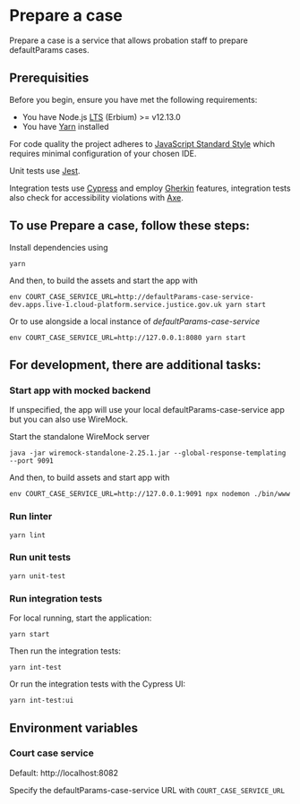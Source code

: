 # Prepare a case

Prepare a case is a service that allows probation staff to prepare defaultParams cases. 

## Prerequisities
Before you begin, ensure you have met the following requirements:
* You have Node.js [LTS](https://nodejs.org/en/about/releases/) (Erbium) >= v12.13.0
* You have [Yarn](http://yarnpkg.com) installed

For code quality the project adheres to [JavaScript Standard Style](https://standardjs.com/) which requires minimal configuration of your chosen IDE.

Unit tests use [Jest](https://jestjs.io).

Integration tests use [Cypress](https://www.cypress.io) and employ [Gherkin](https://cucumber.io/docs/gherkin/reference/) features, integration tests also check for accessibility violations with [Axe](https://www.deque.com/axe/axe-for-web/documentation/api-documentation).

## To use Prepare a case, follow these steps:

Install dependencies using 

```
yarn
```

And then, to build the assets and start the app with
```
env COURT_CASE_SERVICE_URL=http://defaultParams-case-service-dev.apps.live-1.cloud-platform.service.justice.gov.uk yarn start
```

Or to use alongside a local instance of *defaultParams-case-service* 

```
env COURT_CASE_SERVICE_URL=http://127.0.0.1:8080 yarn start
```

## For development, there are additional tasks:

### Start app with mocked backend

If unspecified, the app will use your local defaultParams-case-service app but you can also use WireMock.
 
Start the standalone WireMock server
```
java -jar wiremock-standalone-2.25.1.jar --global-response-templating --port 9091
```

And then, to build assets and start app with
```
env COURT_CASE_SERVICE_URL=http://127.0.0.1:9091 npx nodemon ./bin/www
```

### Run linter
```
yarn lint
```

### Run unit tests
```
yarn unit-test
```

### Run integration tests
For local running, start the application:

```
yarn start
```

Then run the integration tests:

```
yarn int-test
```

Or run the integration tests with the Cypress UI:

```
yarn int-test:ui
```

## Environment variables

### Court case service
Default: http://localhost:8082

Specify the defaultParams-case-service URL with ```COURT_CASE_SERVICE_URL```
